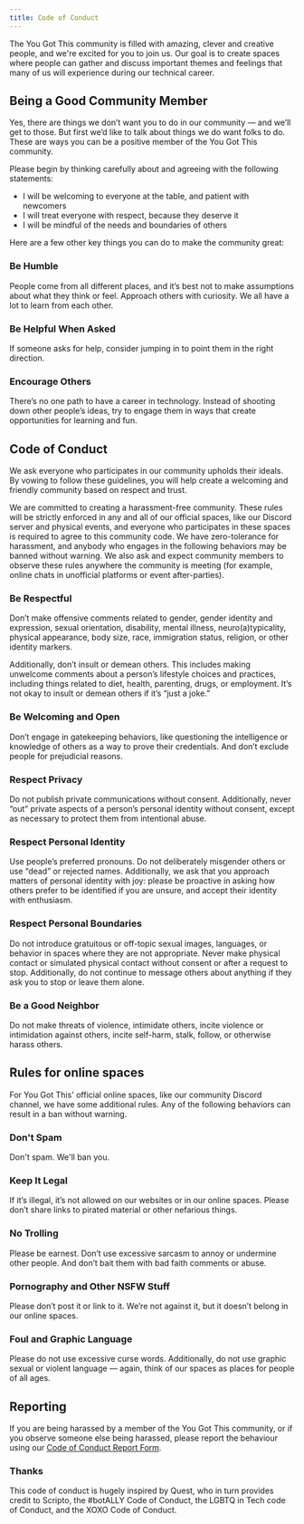 ```yaml
---
title: Code of Conduct
---
```


The You Got This community is filled with amazing, clever and creative people, and we're excited for you to join us. Our goal is to create spaces where people can gather and discuss important themes and feelings that many of us will experience during our technical career.

## Being a Good Community Member

Yes, there are things we don’t want you to do in our community — and we’ll get to those. But first we’d like to talk about things we do want folks to do. These are ways you can be a positive member of the You Got This community.

Please begin by thinking carefully about and agreeing with the following statements:

- I will be welcoming to everyone at the table, and patient with newcomers
- I will treat everyone with respect, because they deserve it
- I will be mindful of the needs and boundaries of others

Here are a few other key things you can do to make the community great:

### Be Humble
People come from all different places, and it’s best not to make assumptions about what they think or feel. Approach others with curiosity. We all have a lot to learn from each other.

### Be Helpful When Asked
If someone asks for help, consider jumping in to point them in the right direction.

### Encourage Others
There’s no one path to have a career in technology. Instead of shooting down other people’s ideas, try to engage them in ways that create opportunities for learning and fun.

## Code of Conduct

We ask everyone who participates in our community upholds their ideals. By vowing to follow these guidelines, you will help create a welcoming and friendly community based on respect and trust.

We are committed to creating a harassment-free community. These rules will be strictly enforced in any and all of our official spaces, like our Discord server and physical events, and everyone who participates in these spaces is required to agree to this community code. We have zero-tolerance for harassment, and anybody who engages in the following behaviors may be banned without warning. We also ask and expect community members to observe these rules anywhere the community is meeting (for example, online chats in unofficial platforms or event after-parties).

### Be Respectful
Don’t make offensive comments related to gender, gender identity and expression, sexual orientation, disability, mental illness, neuro(a)typicality, physical appearance, body size, race, immigration status, religion, or other identity markers.

Additionally, don’t insult or demean others. This includes making unwelcome comments about a person’s lifestyle choices and practices, including things related to diet, health, parenting, drugs, or employment. It’s not okay to insult or demean others if it’s “just a joke.”

### Be Welcoming and Open
Don’t engage in gatekeeping behaviors, like questioning the intelligence or knowledge of others as a way to prove their credentials. And don’t exclude people for prejudicial reasons.

### Respect Privacy
Do not publish private communications without consent. Additionally, never “out” private aspects of a person’s personal identity without consent, except as necessary to protect them from intentional abuse.

### Respect Personal Identity
Use people’s preferred pronouns. Do not deliberately misgender others or use “dead” or rejected names. Additionally, we ask that you approach matters of personal identity with joy: please be proactive in asking how others prefer to be identified if you are unsure, and accept their identity with enthusiasm.

### Respect Personal Boundaries
Do not introduce gratuitous or off-topic sexual images, languages, or behavior in spaces where they are not appropriate. Never make physical contact or simulated physical contact without consent or after a request to stop. Additionally, do not continue to message others about anything if they ask you to stop or leave them alone.

### Be a Good Neighbor
Do not make threats of violence, intimidate others, incite violence or intimidation against others, incite self-harm, stalk, follow, or otherwise harass others.

## Rules for online spaces
For You Got This' official online spaces, like our community Discord channel, we have some additional rules. Any of the following behaviors can result in a ban without warning.

### Don't Spam
Don't spam. We'll ban you.

### Keep It Legal
If it’s illegal, it’s not allowed on our websites or in our online spaces. Please don’t share links to pirated material or other nefarious things.

### No Trolling
Please be earnest. Don’t use excessive sarcasm to annoy or undermine other people. And don’t bait them with bad faith comments or abuse.

### Pornography and Other NSFW Stuff
Please don’t post it or link to it. We’re not against it, but it doesn’t belong in our online spaces.

### Foul and Graphic Language
Please do not use excessive curse words. Additionally, do not use graphic sexual or violent language — again, think of our spaces as places for people of all ages.

## Reporting

If you are being harassed by a member of the You Got This community, or if you observe someone else being harassed, please report the behaviour using our [Code of Conduct Report Form](/report).

### Thanks
This code of conduct is hugely inspired by Quest, who in turn provides credit to Scripto, the #botALLY Code of Conduct, the LGBTQ in Tech code of Conduct, and the XOXO Code of Conduct.

